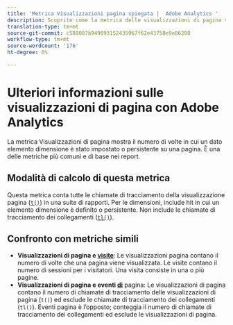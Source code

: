 ```yaml
---
title: 'Metrica Visualizzazioni pagina spiegata |  Adobe Analytics '
description: Scoprite come la metrica delle visualizzazioni di pagina viene elaborata in  Adobe Analytics e come è possibile comprendere la differenza tra le visualizzazioni di pagina e le visite.
translation-type: tm+mt
source-git-commit: c588087b949093152435967f62e43758e9e86208
workflow-type: tm+mt
source-wordcount: '176'
ht-degree: 0%

---
```



# Ulteriori informazioni sulle visualizzazioni di pagina con  Adobe Analytics

La metrica Visualizzazioni di pagina mostra il numero di volte in cui un dato elemento dimensione è stato impostato o persistente su una pagina. È una delle metriche più comuni e di base nei report.

## Modalità di calcolo di questa metrica

Questa metrica conta tutte le chiamate di tracciamento della visualizzazione pagina ([`t()`](/help/implement/vars/functions/t-method.md)) in una suite di rapporti. Per le dimensioni, include hit in cui un elemento dimensione è definito o persistente. Non include le chiamate di tracciamento dei collegamenti ([`tl()`](/help/implement/vars/functions/tl-method.md)).

## Confronto con metriche simili

* **Visualizzazioni di pagina e  [visite](visits.md)**: Le visualizzazioni pagina contano il numero di volte che una pagina viene visualizzata. Le visite contano il numero di sessioni per i visitatori. Una visita consiste in una o più pagine.
* **Visualizzazioni di pagina e eventi [ di](page-events.md)** pagina: Le visualizzazioni di pagina contano il numero di chiamate di tracciamento delle visualizzazioni di pagina (`t()`) ed esclude le chiamate di tracciamento dei collegamenti (`tl()`). Eventi pagina è l’opposto; conteggia il numero di chiamate di tracciamento dei collegamenti ed esclude le visualizzazioni di pagina.